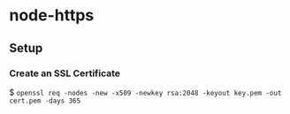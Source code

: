 # node-https

## Setup

### Create an SSL Certificate
$ ```openssl req -nodes -new -x509 -newkey rsa:2048 -keyout key.pem -out cert.pem -days 365```

